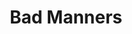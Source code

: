 ---
title: "Bad Manners"
summary: "Bad Manners are an English two-tone and ska band led by frontman Buster Bloodvessel. Early appearances included Top of the Pops and the live film documentary, Dance Craze .
They were at their most popular during the early 1980s, during a period when other ska revival bands such as Madness, the Specials and the Selecter filled the charts. Bad Manners spent 111 weeks in the UK Singles Chart between 1980 and 1983, and they also achieved chart success with their first four studio albums with Ska 'n' B , Loonee Tunes! , and Gosh It's ... Bad Manners being their biggest hits."
image: "bad-manners.jpg"
apple_music_artist_url: "https://music.apple.com/gb/artist/bad-manners/6740222"
wikipedia_url: "https://en.wikipedia.org/wiki/Bad_Manners"
---